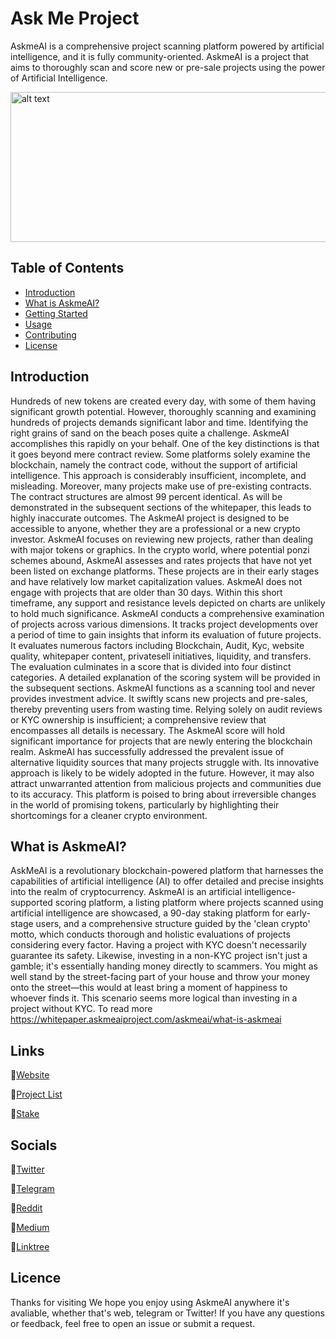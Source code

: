 # Ask Me Project
AskmeAI is a comprehensive project scanning platform powered by artificial intelligence, and it is fully community-oriented.
AskmeAI is a project that aims to thoroughly scan and score new or pre-sale projects using the power of Artificial Intelligence.



<img src="https://github.com/Askmeai/VisualWarehouse/blob/main/banner1.png" alt="alt text" width="1440" height="240">


## Table of Contents

- [Introduction](#introduction)
- [What is AskmeAI?](#what-is-askmeai)
- [Getting Started](#getting-started)
- [Usage](#usage)
- [Contributing](#contributing)
- [License](#license)

## Introduction

Hundreds of new tokens are created every day, with some of them having significant growth potential. However, thoroughly scanning and examining hundreds of projects demands significant labor and time. Identifying the right grains of sand on the beach poses quite a challenge.
AskmeAI accomplishes this rapidly on your behalf. One of the key distinctions is that it goes beyond mere contract review. Some platforms solely examine the blockchain, namely the contract code, without the support of artificial intelligence. This approach is considerably insufficient, incomplete, and misleading. Moreover, many projects make use of pre-existing contracts. The contract structures are almost 99 percent identical. As will be demonstrated in the subsequent sections of the whitepaper, this leads to highly inaccurate outcomes.
The AskmeAI project is designed to be accessible to anyone, whether they are a professional or a new crypto investor. AskmeAI focuses on reviewing new projects, rather than dealing with major tokens or graphics. In the crypto world, where potential ponzi schemes abound, AskmeAI assesses and rates projects that have not yet been listed on exchange platforms. These projects are in their early stages and have relatively low market capitalization values.
AskmeAI does not engage with projects that are older than 30 days. Within this short timeframe, any support and resistance levels depicted on charts are unlikely to hold much significance.
AskmeAI conducts a comprehensive examination of projects across various dimensions. It tracks project developments over a period of time to gain insights that inform its evaluation of future projects. It evaluates numerous factors including Blockchain, Audit, Kyc, website quality, whitepaper content, privatesell initiatives, liquidity, and transfers. The evaluation culminates in a score that is divided into four distinct categories. A detailed explanation of the scoring system will be provided in the subsequent sections.
AskmeAI functions as a scanning tool and never provides investment advice. It swiftly scans new projects and pre-sales, thereby preventing users from wasting time. Relying solely on audit reviews or KYC ownership is insufficient; a comprehensive review that encompasses all details is necessary. The AskmeAI score will hold significant importance for projects that are newly entering the blockchain realm.
AskmeAI has successfully addressed the prevalent issue of alternative liquidity sources that many projects struggle with. Its innovative approach is likely to be widely adopted in the future. However, it may also attract unwarranted attention from malicious projects and communities due to its accuracy. This platform is poised to bring about irreversible changes in the world of promising tokens, particularly by highlighting their shortcomings for a cleaner crypto environment.

## What is AskmeAI?

AskMeAI is a revolutionary blockchain-powered platform that harnesses the capabilities of artificial intelligence (AI) to offer detailed and precise insights into the realm of cryptocurrency.
AskmeAI is an artificial intelligence-supported scoring platform, a listing platform where projects scanned using artificial intelligence are showcased, a 90-day staking platform for early-stage users, and a comprehensive structure guided by the 'clean crypto' motto, which conducts thorough and holistic evaluations of projects considering every factor.
Having a project with KYC doesn't necessarily guarantee its safety. Likewise, investing in a non-KYC project isn't just a gamble; it's essentially handing money directly to scammers. You might as well stand by the street-facing part of your house and throw your money onto the street—this would at least bring a moment of happiness to whoever finds it. This scenario seems more logical than investing in a project without KYC.
To read more https://whitepaper.askmeaiproject.com/askmeai/what-is-askmeai

## Links
💎[Website]([http://askmeaiproject.com)

💎[Project List](http://google.fr)

💎[Stake ](http://google.fr)

## Socials

💎[Twitter](http://google.fr)

💎[Telegram](http://google.fr)

💎[Reddit ](http://google.fr)

💎[Medium ](http://google.fr)

💎[Linktree ](http://google.fr)

## Licence

Thanks for visiting
We hope you enjoy using AskmeAI anywhere it's avaliable, whether that's web, telegram or Twitter! If you have any questions or feedback, feel free to open an issue or submit a request.
